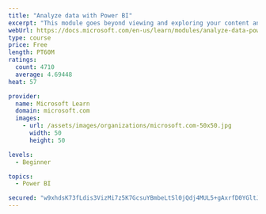 ```yaml
---
title: "Analyze data with Power BI"
excerpt: "This module goes beyond viewing and exploring your content and explains how to interact with it by working with reports and dashboards to uncover and share new business insights."
webUrl: https://docs.microsoft.com/en-us/learn/modules/analyze-data-power-bi/
type: course
price: Free
length: PT60M
ratings:
  count: 4710
  average: 4.69448
heat: 57

provider:
  name: Microsoft Learn
  domain: microsoft.com
  images:
    - url: /assets/images/organizations/microsoft.com-50x50.jpg
      width: 50
      height: 50

levels:
  - Beginner

topics:
  - Power BI

secured: "w9xhdsK73fLdis3VizMi7z5K7GcsuYBmbeLtSl0jQdj4MUL5+gAxrfD0YGltJePDm6Gok8CE29Dofm4hinLsojctGcqUXLs+34Yd09Bc2972HbNj2Ba5IjOalj3uX9wDZmBM2t50cLnpf4uR4v4YLArbAhWc2F49+ZHHyUuu6KDYpzGRo8EoN0woPfljREI2kbWgw/vvvtKvjS2X3c06fQYfontJCOOxrY19lCsKlp3BaS7dU1Vzo/SONn1fhrcLRinO1YuNAGI/HjLyCEgvhJV1dH/9rFbeIwLWRzka/OrDJKAPgx3CreQIw1ZCwvVmxbErc773kDxIlOW62UFIc7r7AGipr+LBtonwufVa97bwj8ZvZ0xtIIwcO5pKuKAcIC5gXvkwW6kY3UYVB+WlbPygVkRu+NSP2hMvI1o8ld0=;eV8Sicv//l6iK5DBpw8I/Q=="
---
```


